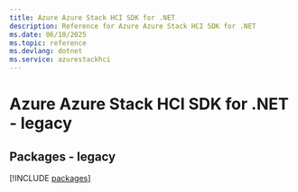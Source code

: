```yaml
---
title: Azure Azure Stack HCI SDK for .NET
description: Reference for Azure Azure Stack HCI SDK for .NET
ms.date: 06/10/2025
ms.topic: reference
ms.devlang: dotnet
ms.service: azurestackhci
---
```

# Azure Azure Stack HCI SDK for .NET - legacy
## Packages - legacy
[!INCLUDE [packages](azure-stack-hci-index.md)]